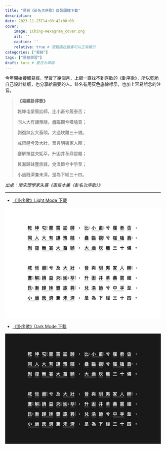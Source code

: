 ```yaml
---
title: "易經《卦名次序歌》自製圖檔下載"
description: 
date: 2023-11-25T14:00:42+08:00
cover:
    image: IChing-Hexagram_cover.png
    alt: ''
    caption: ''
    relative: true # 預覽圖在臉書可以正常顯示
categories: ["易經"]
tags: ["易經學習"]
draft: ture # 是否为草稿
---
```


今年開始接觸易經，學習了幾個月，上網一直找不到喜歡的《卦序歌》，所以乾脆自己設計排版，也分享給需要的人。卦名有用灰色底線標示，也加上容易誤念的注音。

> **《易經卦序歌》**
>
> 乾坤屯蒙需訟師，比小畜兮履泰否；
> 
> 同人大有謙豫隨，蠱臨觀兮噬嗑賁；
> 
> 剝復無妄大畜頤，大過坎離三十備。
> 
> 咸恆遯兮及大壯，晉與明夷家人睽；
> 
> 蹇解損益夬姤萃，升困井革鼎震繼；
> 
> 艮漸歸妹豐旅巽，兌渙節兮中孚至；
> 
> 小過既濟兼未濟，是為下經三十四。
> 
*出處：南宋理學家朱熹《周易本義〈卦名次序歌〉》*

---


- [《卦序歌》Light Mode 下載](https://mindscapes.wingster.cc/posts/IChing-Hexagram/IChing-Hexagram-Song-LightMode.png)


![《易經﹒卦序歌》南宋理學家 朱熹](IChing-Hexagram-Song-LightMode.png)


- [《卦序歌》Dark Mode 下載](https://mindscapes.wingster.cc/posts/IChing-Hexagram/IChing-Hexagram-Song-DarkMode.png)

![《易經﹒卦序歌》南宋理學家 朱熹](IChing-Hexagram-Song-DarkMode.png)